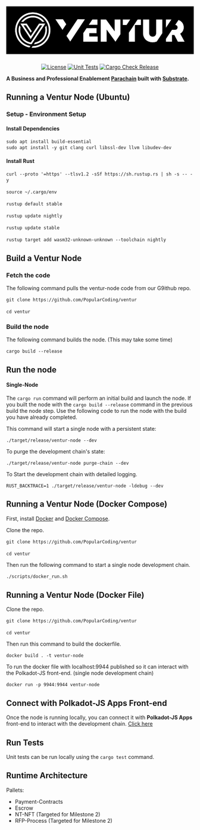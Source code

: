 # ![Ventur](media/ventur-cover.webp)

<div align="center">

[![License](https://img.shields.io/github/license/Popular-Coding/ventur?color=green)](https://github.com/Popular-Coding/ventur/blob/main/LICENSE)
[![Unit Tests](https://github.com/Popular-Coding/ventur/actions/workflows/test.yml/badge.svg?branch=main)](https://github.com/Popular-Coding/ventur/actions/workflows/test.yml) [![Cargo Check Release](https://github.com/Popular-Coding/ventur/actions/workflows/check-release.yml/badge.svg?branch=main)](https://github.com/Popular-Coding/ventur/actions/workflows/check-release.yml)

</div>

**A Business and Professional Enablement [Parachain](https://polkadot.network/technology/) built with [Substrate](https://substrate.dev).**



## Running a Ventur Node (Ubuntu)
 
### Setup - Environment Setup



#### Install Dependencies 
```
sudo apt install build-essential
sudo apt install -y git clang curl libssl-dev llvm libudev-dev
```

#### Install Rust
```
curl --proto '=https' --tlsv1.2 -sSf https://sh.rustup.rs | sh -s -- -y

source ~/.cargo/env

rustup default stable

rustup update nightly

rustup update stable
 
rustup target add wasm32-unknown-unknown --toolchain nightly
```
 
## Build a Ventur Node
 ### Fetch the code
 The following command pulls the ventur-node code from our G9ithub repo. 

```
git clone https://github.com/PopularCoding/ventur

cd ventur
 ```
 
 ### Build the node
 The following command builds the node. (This may take some time)
 ```
cargo build --release
```

## Run the node

#### Single-Node


The ``` cargo run ``` command will perform an initial build and launch the node.   If you built the node with the ``` cargo build --release ``` command in the previous build the node step. Use the following code to run the node with the build you have already completed. 



This command will start a single node with a persistent state:

``` 
./target/release/ventur-node --dev
```

To purge the development chain's state:
```
./target/release/ventur-node purge-chain --dev
```

To Start the development chain with detailed logging. 

```
RUST_BACKTRACE=1 ./target/release/ventur-node -ldebug --dev
```

## Running a Ventur Node (Docker Compose)

First, install [Docker](https://docs.docker.com/get-docker/) and
[Docker Compose](https://docs.docker.com/compose/install/).

Clone the repo.
```
git clone https://github.com/PopularCoding/ventur

cd ventur
```


Then run the following command to start a single node development chain.

```bash
./scripts/docker_run.sh
```

## Running a Ventur Node (Docker File)
Clone the repo.
```
git clone https://github.com/PopularCoding/ventur

cd ventur
```
Then run this command to build the dockerfile.
```
docker build . -t ventur-node
```
To run the docker file with localhost:9944 published so it can interact with the Polkadot-JS front-end. (single node development chain)
```
docker run -p 9944:9944 ventur-node
```


## Connect with Polkadot-JS Apps Front-end

Once the node is running locally, you can connect it with **Polkadot-JS Apps** front-end
to interact with the development chain. [Click
here](https://polkadot.js.org/apps/#/explorer?rpc=ws://localhost:9944)



## Run Tests

Unit tests can be run locally using the ``` cargo test ``` command.

## Runtime Architecture
Pallets:
- Payment-Contracts
- Escrow
- NT-NFT (Targeted for Milestone 2)
- RFP-Process (Targeted for Milestone 2)
